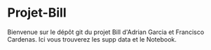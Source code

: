 # Projet-Bill
Bienvenue sur le dépôt git du projet Bill d'Adrian Garcia et Francisco Cardenas. Ici vous trouverez les supp data et le Notebook.
